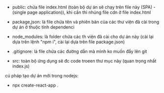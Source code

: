 - public: chứa file index.html (toàn bộ dự án sẽ chạy trên file này (SPA) - (single page application)), khi cần thì nhúng file cdn ở file index.html

- package,json: là file chứa tên và phiên bản của các thư viện đã cài trong dự án ở thuộc tính dependenci

- node_modules: là folder chứa các th viện đã cài cho dự án này (cài lại dựa trên lệnh "npm i", cài lại dựa trên file package.json)

- .gitignore: là file chứa các đường dẫn mà mình ko muốn đẩy lên git

- src: toàn bộ ứng dụng sẽ đc code troeen thư mục này (quan trọng nhất index.js)

cú pháp tạo dự án mới trong nodejs:
- npx create-react-app .

